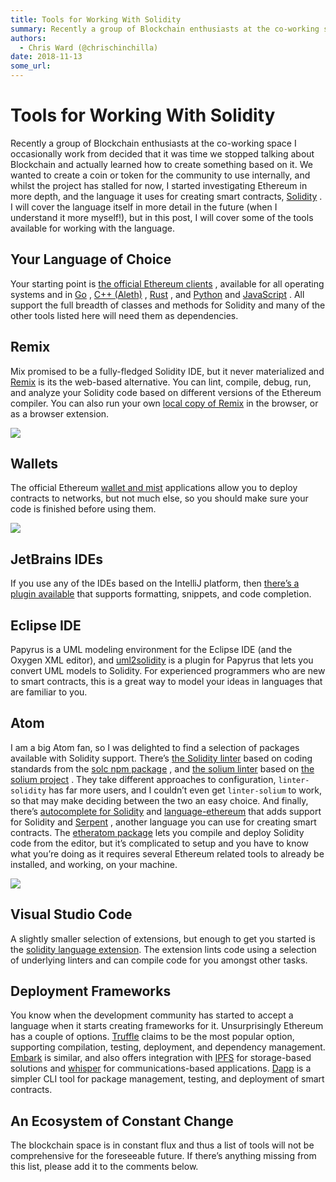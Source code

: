 ```yaml
---
title: Tools for Working With Solidity
summary: Recently a group of Blockchain enthusiasts at the co-working space I occasionally work from decided that it was time we stopped talking about Blockchain and actually learned how to create something based on it. We wanted to create a coin or token for the community to use internally, and whilst the project has stalled for now, I started investigating Ethereum in more depth, and the language it uses for creating smart contracts, Solidity . I will cover the language itself in more detail in the fut
authors:
  - Chris Ward (@chrischinchilla)
date: 2018-11-13
some_url: 
---
```


# Tools for Working With Solidity


Recently a group of Blockchain enthusiasts at the co-working space I occasionally work from decided that it was time we stopped talking about Blockchain and actually learned how to create something based on it.
We wanted to create a coin or token for the community to use internally, and whilst the project has stalled for now, I started investigating Ethereum in more depth, and the language it uses for creating smart contracts, [Solidity](http://solidity.readthedocs.io/en/develop/index.html) . I will cover the language itself in more detail in the future (when I understand it more myself!), but in this post, I will cover some of the tools available for working with the language.

## Your Language of Choice
Your starting point is [the official Ethereum clients](https://www.ethereum.org/cli) , available for all operating systems and in [Go](https://github.com/ethereum/go-ethereum) , [C++ (Aleth)](https://github.com/ethereum/aleth) , [Rust](https://github.com/paritytech/parity) , and [Python](https://github.com/ethereum/pyethereum) and [JavaScript](https://github.com/ethereum/web3.js/) . All support the full breadth of classes and methods for Solidity and many of the other tools listed here will need them as dependencies.

## Remix
Mix promised to be a fully-fledged Solidity IDE, but it never materialized and [Remix](https://remix.ethereum.org/) is its the web-based alternative. You can lint, compile, debug, run, and analyze your Solidity code based on different versions of the Ethereum compiler. You can also run your own [local copy of Remix](https://github.com/ethereum/browser-solidity) in the browser, or as a browser extension.

![](https://cdn-images-1.medium.com/max/1600/0*YHxKtAdf92nd3PT2.jpg)


## Wallets
The official Ethereum [wallet and mist](https://github.com/ethereum/mist) applications allow you to deploy contracts to networks, but not much else, so you should make sure your code is finished before using them.

![](https://cdn-images-1.medium.com/max/1600/0*WPy00wrYBo3QAX5L.jpg)


## JetBrains IDEs
If you use any of the IDEs based on the IntelliJ platform, then [there’s a plugin available](https://plugins.jetbrains.com/plugin/9475-intellij-solidity) that supports formatting, snippets, and code completion.

## Eclipse IDE
Papyrus is a UML modeling environment for the Eclipse IDE (and the Oxygen XML editor), and [uml2solidity](https://github.com/UrsZeidler/uml2solidity) is a plugin for Papyrus that lets you convert UML models to Solidity. For experienced programmers who are new to smart contracts, this is a great way to model your ideas in languages that are familiar to you.

## Atom
I am a big Atom fan, so I was delighted to find a selection of packages available with Solidity support.
There’s [the Solidity linter](https://atom.io/packages/linter-solidity) based on coding standards from the [solc npm package](https://www.npmjs.com/package/solc) , and [the solium linter](https://atom.io/packages/linter-solium) based on [the solium project](https://github.com/duaraghav8/Solium) . They take different approaches to configuration, `linter-solidity` has far more users, and I couldn’t even get `linter-solium` to work, so that may make deciding between the two an easy choice. And finally, there’s [autocomplete for Solidity](https://atom.io/packages/autocomplete-solidity) and [language-ethereum](https://atom.io/packages/language-ethereum) that adds support for Solidity and [Serpent](https://github.com/ethereum/wiki/wiki/Serpent) , another language you can use for creating smart contracts.
The [etheratom package](https://atom.io/packages/etheratom) lets you compile and deploy Solidity code from the editor, but it’s complicated to setup and you have to know what you’re doing as it requires several Ethereum related tools to already be installed, and working, on your machine.

![](https://cdn-images-1.medium.com/max/1600/0*9T7rAE7LdBxqgOnB.jpg)

## Visual Studio Code
A slightly smaller selection of extensions, but enough to get you started is the [solidity language extension](https://marketplace.visualstudio.com/items?itemName=JuanBlanco.solidity). The extension lints code using a selection of underlying linters and can compile code for you amongst other tasks.

## Deployment Frameworks
You know when the development community has started to accept a language when it starts creating frameworks for it. Unsurprisingly Ethereum has a couple of options.
 [Truffle](http://truffleframework.com/) claims to be the most popular option, supporting compilation, testing, deployment, and dependency management.
 [Embark](https://github.com/iurimatias/embark-framework) is similar, and also offers integration with [IPFS](http://ipfs.io/) for storage-based solutions and [whisper](https://github.com/ethereum/wiki/wiki/Whisper) for communications-based applications.
 [Dapp](https://github.com/dapphub/) is a simpler CLI tool for package management, testing, and deployment of smart contracts.

## An Ecosystem of Constant Change
The blockchain space is in constant flux and thus a list of tools will not be comprehensive for the foreseeable future. If there’s anything missing from this list, please add it to the comments below.
